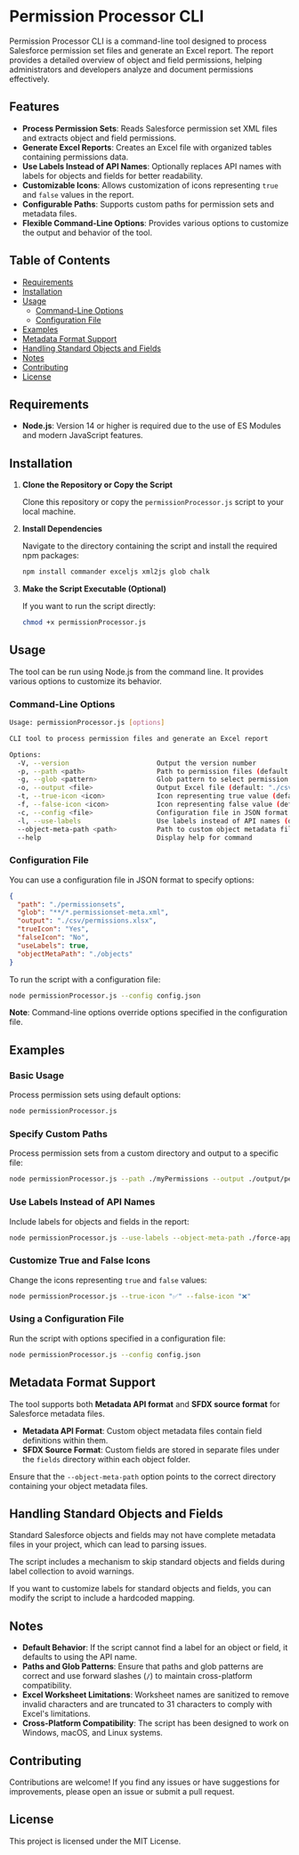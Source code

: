 
# Permission Processor CLI

Permission Processor CLI is a command-line tool designed to process Salesforce permission set files and generate an Excel report. The report provides a detailed overview of object and field permissions, helping administrators and developers analyze and document permissions effectively.

## Features

- **Process Permission Sets**: Reads Salesforce permission set XML files and extracts object and field permissions.
- **Generate Excel Reports**: Creates an Excel file with organized tables containing permissions data.
- **Use Labels Instead of API Names**: Optionally replaces API names with labels for objects and fields for better readability.
- **Customizable Icons**: Allows customization of icons representing `true` and `false` values in the report.
- **Configurable Paths**: Supports custom paths for permission sets and metadata files.
- **Flexible Command-Line Options**: Provides various options to customize the output and behavior of the tool.

## Table of Contents

- [Requirements](#requirements)
- [Installation](#installation)
- [Usage](#usage)
  - [Command-Line Options](#command-line-options)
  - [Configuration File](#configuration-file)
- [Examples](#examples)
- [Metadata Format Support](#metadata-format-support)
- [Handling Standard Objects and Fields](#handling-standard-objects-and-fields)
- [Notes](#notes)
- [Contributing](#contributing)
- [License](#license)

## Requirements

- **Node.js**: Version 14 or higher is required due to the use of ES Modules and modern JavaScript features.

## Installation

1. **Clone the Repository or Copy the Script**

   Clone this repository or copy the `permissionProcessor.js` script to your local machine.

2. **Install Dependencies**

   Navigate to the directory containing the script and install the required npm packages:

   ```bash
   npm install commander exceljs xml2js glob chalk
   ```

3. **Make the Script Executable (Optional)**

   If you want to run the script directly:

   ```bash
   chmod +x permissionProcessor.js
   ```

## Usage

The tool can be run using Node.js from the command line. It provides various options to customize its behavior.

### Command-Line Options

```bash
Usage: permissionProcessor.js [options]

CLI tool to process permission files and generate an Excel report

Options:
  -V, --version                      Output the version number
  -p, --path <path>                  Path to permission files (default: "./permissionsets")
  -g, --glob <pattern>               Glob pattern to select permission files (default: "**/*.permissionset-meta.xml")
  -o, --output <file>                Output Excel file (default: "./csv/permissions.xlsx")
  -t, --true-icon <icon>             Icon representing true value (default: "✔")
  -f, --false-icon <icon>            Icon representing false value (default: "✖")
  -c, --config <file>                Configuration file in JSON format
  -l, --use-labels                   Use labels instead of API names (default: false)
  --object-meta-path <path>          Path to custom object metadata files (default: "./objects")
  --help                             Display help for command
```

### Configuration File

You can use a configuration file in JSON format to specify options:

```json
{
  "path": "./permissionsets",
  "glob": "**/*.permissionset-meta.xml",
  "output": "./csv/permissions.xlsx",
  "trueIcon": "Yes",
  "falseIcon": "No",
  "useLabels": true,
  "objectMetaPath": "./objects"
}
```

To run the script with a configuration file:

```bash
node permissionProcessor.js --config config.json
```

**Note**: Command-line options override options specified in the configuration file.

## Examples

### Basic Usage

Process permission sets using default options:

```bash
node permissionProcessor.js
```

### Specify Custom Paths

Process permission sets from a custom directory and output to a specific file:

```bash
node permissionProcessor.js --path ./myPermissions --output ./output/permissions.xlsx
```

### Use Labels Instead of API Names

Include labels for objects and fields in the report:

```bash
node permissionProcessor.js --use-labels --object-meta-path ./force-app/main/default/objects
```

### Customize True and False Icons

Change the icons representing `true` and `false` values:

```bash
node permissionProcessor.js --true-icon "✅" --false-icon "❌"
```

### Using a Configuration File

Run the script with options specified in a configuration file:

```bash
node permissionProcessor.js --config config.json
```

## Metadata Format Support

The tool supports both **Metadata API format** and **SFDX source format** for Salesforce metadata files.

- **Metadata API Format**: Custom object metadata files contain field definitions within them.
- **SFDX Source Format**: Custom fields are stored in separate files under the `fields` directory within each object folder.

Ensure that the `--object-meta-path` option points to the correct directory containing your object metadata files.

## Handling Standard Objects and Fields

Standard Salesforce objects and fields may not have complete metadata files in your project, which can lead to parsing issues.

The script includes a mechanism to skip standard objects and fields during label collection to avoid warnings.

If you want to customize labels for standard objects and fields, you can modify the script to include a hardcoded mapping.

## Notes

- **Default Behavior**: If the script cannot find a label for an object or field, it defaults to using the API name.
- **Paths and Glob Patterns**: Ensure that paths and glob patterns are correct and use forward slashes (`/`) to maintain cross-platform compatibility.
- **Excel Worksheet Limitations**: Worksheet names are sanitized to remove invalid characters and are truncated to 31 characters to comply with Excel's limitations.
- **Cross-Platform Compatibility**: The script has been designed to work on Windows, macOS, and Linux systems.

## Contributing

Contributions are welcome! If you find any issues or have suggestions for improvements, please open an issue or submit a pull request.

## License

This project is licensed under the MIT License.
